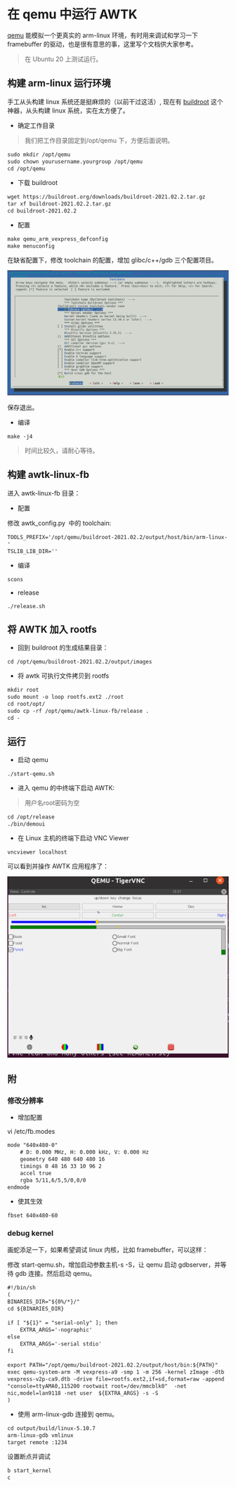 # 在 qemu 中运行 AWTK

[qemu](https://www.qemu.org) 能模拟一个更真实的 arm-linux 环境，有时用来调试和学习一下 framebuffer 的驱动，也是很有意思的事，这里写个文档供大家参考。

> 在 Ubuntu 20 上测试运行。

## 构建 arm-linux 运行环境

手工从头构建 linux 系统还是挺麻烦的（以前干过这活）, 现在有 [buildroot](https://buildroot.org/) 这个神器，从头构建 linux 系统，实在太方便了。

* 确定工作目录

> 我们把工作目录固定到/opt/qemu 下，方便后面说明。

```
sudo mkdir /opt/qemu
sudo chown yourusername.yourgroup /opt/qemu
cd /opt/qemu
```

* 下载 buildroot

```
wget https://buildroot.org/downloads/buildroot-2021.02.2.tar.gz
tar xf buildroot-2021.02.2.tar.gz
cd buildroot-2021.02.2
```

* 配置

```
make qemu_arm_vexpress_defconfig
make menuconfig
```

在缺省配置下，修改 toolchain 的配置，增加 glibc/c++/gdb 三个配置项目。

![image](images/build_root_tool_chain.png)

保存退出。

* 编译

```
make -j4
```

> 时间比较久，请耐心等待。

## 构建 awtk-linux-fb

进入 awtk-linux-fb 目录：

* 配置

修改 awtk_config.py  中的 toolchain:

```
TOOLS_PREFIX='/opt/qemu/buildroot-2021.02.2/output/host/bin/arm-linux-'
TSLIB_LIB_DIR=''
```

* 编译

```
scons
```

* release

```
./release.sh
```

## 将 AWTK 加入 rootfs

* 回到 buildroot 的生成结果目录：

```
cd /opt/qemu/buildroot-2021.02.2/output/images
```

* 将 awtk 可执行文件拷贝到 rootfs

```
mkdir root
sudo mount -o loop rootfs.ext2 ./root
cd root/opt/
sudo cp -rf /opt/qemu/awtk-linux-fb/release .
cd -
```

## 运行

* 启动 qemu

```
./start-qemu.sh
```

* 进入 qemu 的中终端下启动 AWTK:

> 用户名root密码为空

```
cd /opt/release
./bin/demoui
```

* 在 Linux 主机的终端下启动 VNC Viewer

```
vncviewer localhost
```

可以看到并操作 AWTK 应用程序了：


![](images/qemu_awtk.png)


## 附

### 修改分辨率

* 增加配置

vi /etc/fb.modes

```
mode "640x480-0"
	# D: 0.000 MHz, H: 0.000 kHz, V: 0.000 Hz
	geometry 640 480 640 480 16
	timings 0 48 16 33 10 96 2
	accel true
	rgba 5/11,6/5,5/0,0/0
endmode
```

* 使其生效

```
fbset 640x480-60
```

### debug kernel


画蛇添足一下，如果希望调试 linux 内核，比如 framebuffer，可以这样：

修改 start-qemu.sh，增加启动参数主机-s -S，让 qemu 启动 gdbserver，并等待 gdb 连接。然后启动 qemu。

```
#!/bin/sh
(
BINARIES_DIR="${0%/*}/"
cd ${BINARIES_DIR}

if [ "${1}" = "serial-only" ]; then
    EXTRA_ARGS='-nographic'
else
    EXTRA_ARGS='-serial stdio'
fi

export PATH="/opt/qemu/buildroot-2021.02.2/output/host/bin:${PATH}"
exec qemu-system-arm -M vexpress-a9 -smp 1 -m 256 -kernel zImage -dtb vexpress-v2p-ca9.dtb -drive file=rootfs.ext2,if=sd,format=raw -append "console=ttyAMA0,115200 rootwait root=/dev/mmcblk0"  -net nic,model=lan9118 -net user  ${EXTRA_ARGS} -s -S
)
```


* 使用 arm-linux-gdb 连接到 qemu。

```
cd output/build/linux-5.10.7
arm-linux-gdb vmlinux
target remote :1234
```

设置断点并调试

```
b start_kernel
c
```

